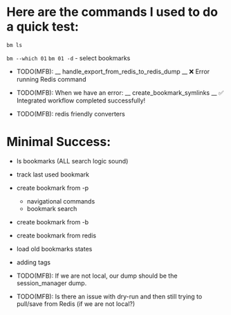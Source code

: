 # Here are the commands I used to do a quick test:

`bm ls`

`bm --which 01`
`bm 01 -d` - select bookmarks

- TODO(MFB):
__ handle_export_from_redis_to_redis_dump __
❌ Error running Redis command


- TODO(MFB): When we have an error:
__ create_bookmark_symlinks __
✅ Integrated workflow completed successfully!

- TODO(MFB): redis friendly converters


# Minimal Success:
- ls bookmarks (ALL search logic sound)
- track last used bookmark
- create bookmark from -p
    - navigational commands
    - bookmark search
- create bookmark from -b
- create bookmark from redis
- load old bookmarks states
- adding tags


- TODO(MFB): If we are not local, our dump should be the session_manager dump.

- TODO(MFB): Is there an issue with dry-run and then still trying to pull/save from Redis (if we are not local?)